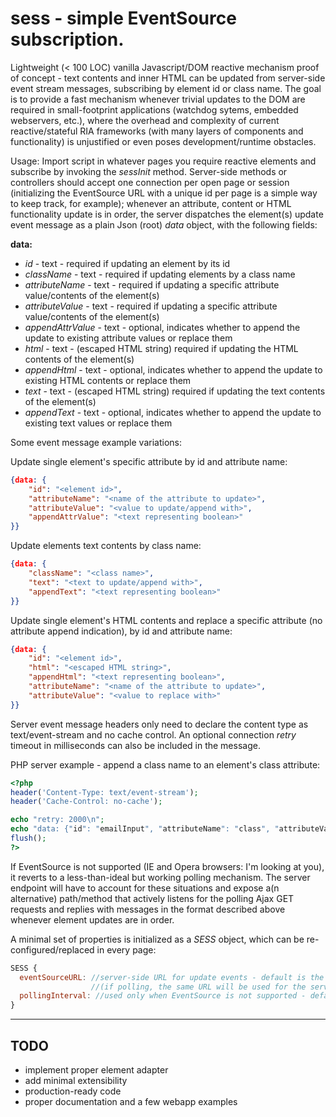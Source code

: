 # sess - simple EventSource subscription.

Lightweight (< 100 LOC) vanilla Javascript/DOM reactive mechanism proof of concept - text contents and inner HTML can be updated from server-side event stream messages, subscribing by element id or class name. The goal is to provide a fast mechanism whenever trivial updates to the DOM are required in small-footprint applications (watchdog sytems, embedded webservers, etc.), where the overhead and complexity of current reactive/stateful RIA frameworks (with many layers of components and functionality) is unjustified or even poses development/runtime obstacles.

Usage:
Import script in whatever pages you require reactive elements and subscribe by invoking the _sessInit_ method. Server-side methods or controllers should accept one connection per open page or session (initializing the EventSource URL with a unique id per page is a simple way to keep track, for example); whenever an attribute, content or HTML functionality update is in order, the server dispatches the element(s) update event message as a plain Json (root) _data_ object, with the following fields:

**data:**
- _id_ - text - required if updating an element by its id
- _className_ - text - required if updating elements by a class name
- _attributeName_ - text - required if updating a specific attribute value/contents of the element(s)
- _attributeValue_ - text - required if updating a specific attribute value/contents of the element(s)
- _appendAttrValue_ - text - optional, indicates whether to append the update to existing attribute values or replace them
- _html_ - text - (escaped HTML string) required if updating the HTML contents of the element(s)
- _appendHtml_ - text - optional, indicates whether to append the update to existing HTML contents or replace them
- _text_ - text - (escaped HTML string) required if updating the text contents of the element(s)
- _appendText_ - text - optional, indicates whether to append the update to existing text values or replace them  

Some event message example variations:

Update single element's specific attribute by id and attribute name:
```json
{data: {
    "id": "<element id>",
    "attributeName": "<name of the attribute to update>",
    "attributeValue": "<value to update/append with>",
    "appendAttrValue": "<text representing boolean>"
}}
```
Update elements text contents by class name:
```json
{data: {
    "className": "<class name>",
    "text": "<text to update/append with>",
    "appendText": "<text representing boolean>"
}}
```
Update single element's HTML contents and replace a specific attribute (no attribute append indication), by id and attribute name:
```json
{data: {
    "id": "<element id>",
    "html": "<escaped HTML string>",
    "appendHtml": "<text representing boolean>",
    "attributeName": "<name of the attribute to update>",
    "attributeValue": "<value to replace with>"
}}
```

Server event message headers only need to declare the content type as text/event-stream and no cache control. An optional connection _retry_ timeout in milliseconds can also be included in the message.

PHP server example - append a class name to an element's class attribute:
```php
<?php
header('Content-Type: text/event-stream');
header('Cache-Control: no-cache');

echo "retry: 2000\n";
echo "data: {"id": "emailInput", "attributeName": "class", "attributeValue": " inputMissingError", "appendAttrValue" : "true"}\n\n";
flush();
?>
```

If EventSource is not supported (IE and Opera browsers: I'm looking at you), it reverts to a less-than-ideal but working polling mechanism. The server endpoint will have to account for these situations and expose a(n alternative) path/method that actively listens for the polling Ajax GET requests and replies with messages in the format described above whenever element updates are in order.

A minimal set of properties is initialized as a _SESS_ object, which can be re-configured/replaced in every page:  
```javascript
SESS {
  eventSourceURL: //server-side URL for update events - default is the **current URL**
                  //(if polling, the same URL will be used for the server calls)
  pollingInterval: //used only when EventSource is not supported - default is **1000 milliseconds**
}
```  

---
## TODO
- implement proper element adapter
- add minimal extensibility
- production-ready code
- proper documentation and a few webapp examples
